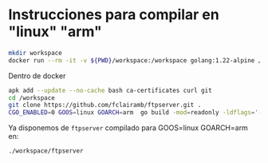 # Instrucciones para compilar en "linux" "arm"

```sh
mkdir workspace
docker run --rm -it -v ${PWD}/workspace:/workspace golang:1.22-alpine /bin/sh
```

Dentro de docker
```sh
apk add --update --no-cache bash ca-certificates curl git
cd /workspace
git clone https://github.com/fclairamb/ftpserver.git .
CGO_ENABLED=0 GOOS=linux GOARCH=arm  go build -mod=readonly -ldflags='-w -s' -v -o ftpserver
```

Ya disponemos de `ftpserver` compilado para GOOS=linux GOARCH=arm en:
```sh
./workspace/ftpserver
```